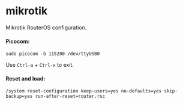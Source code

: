 # mikrotik

Mikrotik RouterOS configuration.

#### Picocom:

```
sudo picocom -b 115200 /dev/ttyUSB0
```

Use `Ctrl-a` + `Ctrl-x` to exit.

#### Reset and load:

```
/system reset-configuration keep-users=yes no-defaults=yes skip-backup=yes run-after-reset=router.rsc
```
